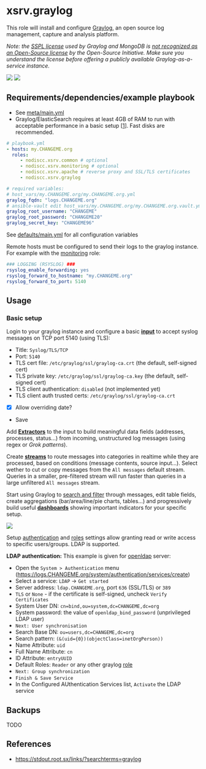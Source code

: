 # xsrv.graylog

This role will install and configure [Graylog](https://github.com/Graylog2/graylog2-server), an open source log management, capture and analysis platform.

_Note: the [SSPL license](https://www.graylog.org/post/graylog-v4-0-licensing-sspl) used by Graylog and MongoDB is [not recognized as an Open-Source license](https://opensource.org/node/1099) by the Open-Source Initiative. Make sure you understand the license before offering a publicly available Graylog-as-a-service instance._

[![](https://i.imgur.com/tC4G9mQm.png)](https://i.imgur.com/tC4G9mQ.png)
[![](https://i.imgur.com/eGCL45L.jpg)](https://i.imgur.com/6Zu7YKy.png)


## Requirements/dependencies/example playbook

- See [meta/main.yml](meta/main.yml)
- Graylog/ElasticSearch requires at least 4GB of RAM to run with acceptable performance in a basic setup [[1](https://community.graylog.org/t/graylog2-system-requirement/2752/2)]. Fast disks are recommended.

```yaml
# playbook.yml
- hosts: my.CHANGEME.org
  roles:
     - nodiscc.xsrv.common # optional
     - nodiscc.xsrv.monitoring # optional
     - nodiscc.xsrv.apache # reverse proxy and SSL/TLS certificates
     - nodiscc.xsrv.graylog

# required variables:
# host_vars/my.CHANGEME.org/my.CHANGEME.org.yml
graylog_fqdn: "logs.CHANGEME.org"
# ansible-vault edit host_vars/my.CHANGEME.org/my.CHANGEME.org.vault.yml
graylog_root_username: "CHANGEME"
graylog_root_password: "CHANGEME20"
graylog_secret_key: "CHANGEME96"
```

See [defaults/main.yml](defaults/main.yml) for all configuration variables


Remote hosts must be configured to send their logs to the graylog instance. For example with the [monitoring](../monitoring) role:

```yaml
### LOGGING (RSYSLOG) ###
rsyslog_enable_forwarding: yes
rsyslog_forward_to_hostname: "my.CHANGEME.org"
rsyslog_forward_to_port: 5140
```


## Usage

### Basic setup

Login to your graylog instance and configure a basic **[input](https://docs.graylog.org/en/latest/pages/sending_data.html)** to accept syslog messages on TCP port 5140 (using TLS):

- Title: `Syslog/TLS/TCP`
- Port: `5140`
- TLS cert file: `/etc/graylog/ssl/graylog-ca.crt` (the default, self-signed cert)
- TLS private key: `/etc/graylog/ssl/graylog-ca.key` (the default, self-signed cert)
- TLS client authentication: `disabled` (not implemented yet)
- TLS client auth trusted certs: `/etc/graylog/ssl/graylog-ca.crt`
- [x] Allow overriding date?
- Save

Add **[Extractors](https://docs.graylog.org/en/4.0/pages/extractors.html)** to the input to build meaningful data fields (addresses, processes, status...) from incoming, unstructured log messages (using regex or _Grok patterns_).

<!--TODO ADD EXAMPLE GROK PATTERN SETUP -->

Create **[streams](https://docs.graylog.org/en/latest/pages/streams.html)** to route messages into categories in realtime while they are processed, based on conditions (message contents, source input...). Select wether to cut or copy messages from the `All messages` default stream. Queries in a smaller, pre-filtered stream will run faster than queries in a large unfiltered `All messages` stream.

<!-- TODO ADD EXAMPLE STREAM SETUP -->

Start using Graylog to [search and filter](https://docs.graylog.org/en/4.0/pages/searching/query_language.html) through messages, edit table fields, create aggregations (bar/area/line/pie charts, tables...) and progressively build useful **[dashboards](https://docs.graylog.org/en/latest/pages/dashboards.html)** showing important indicators for your specific setup.

![](https://i.imgur.com/0OCFJlx.png)

Setup [authentication](https://docs.graylog.org/en/latest/pages/permission_management.htmln#authentication) and [roles](https://docs.graylog.org/en/latest/pages/permission_management.html#roles) settings allow granting read or write access to specific users/groups. LDAP is supported.

**LDAP authentication:** This example is given for [openldap](../openldap) server:
- Open the `System > Authentication` menu (https://logs.CHANGEME.org/system/authentication/services/create)
- Select a service: `LDAP` -> `Get started`
- Server address: `ldap.CHANGEME.org`, port `636` (SSL/TLS) or `389`
- `TLS` or `None` - if the certificate is self-signed, uncheck `Verify Certificates`
- System User DN: `cn=bind,ou=system,dc=CHANGEME,dc=org`
- System password: the value of `openldap_bind_password` (unprivileged LDAP user)
- `Next: User synchronisation`
- Search Base DN: `ou=users,dc=CHANGEME,dc=org`
- Search pattern: `(&(uid={0})(objectClass=inetOrgPerson))`
- Name Attribute: `uid`
- Full Name Attribute: `cn`
- ID Attribute: `entryUUID`
- Default Roles: `Reader` or any other graylog [role](#roles)
- `Next: Group synchronization`
- `Finish & Save Service`
- In the Configured AUthentication Services list, `Activate` the LDAP service


## Backups

TODO

<!--
See the included [rsnapshot configuration](templates/etc_rsnapshot.d_graylog.conf.j2)
There are no backups of log data. Use `bsondump` from the `mongo-tools` package to manipulate mongodb backups.
-->

## References

- https://stdout.root.sx/links/?searchterms=graylog